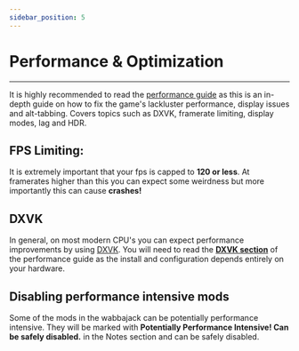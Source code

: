 ```yaml
---
sidebar_position: 5
---
```


# Performance & Optimization

---

It is highly recommended to read the [performance guide](https://performance.moddinglinked.com/falloutnv.html) as this is an in-depth guide on how to fix the game's lackluster performance, display issues and alt-tabbing. Covers topics such as DXVK, framerate limiting, display modes, lag and HDR. 

## FPS Limiting:

It is extremely important that your fps is capped to **120 or less**. At framerates higher than this you can expect some weirdness but more importantly this can cause **crashes!**

## DXVK

In general, on most modern CPU's you can expect performance improvements by using [DXVK](https://www.nexusmods.com/newvegas/mods/79299). You will need to read the [**DXVK section**](https://performance.moddinglinked.com/falloutnv.html#DXVK) of the performance guide as the install and configuration depends entirely on your hardware.


## Disabling performance intensive mods

Some of the mods in the wabbajack can be potentially performance intensive. They will be marked with **Potentially Performance Intensive! Can be safely disabled.** in the Notes section and can be safely disabled.